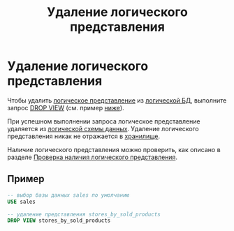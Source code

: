 ﻿---
layout: default
title: Удаление логического представления
nav_order: 7
parent: Управление схемой данных
grand_parent: Работа с системой
has_children: false
---

# Удаление логического представления

Чтобы удалить [логическое представление](../../../Обзор_понятий_компонентов_и_связей/Основные_понятия/Логическое_представление/Логическое_представление.md) 
из [логической БД](../../../Обзор_понятий_компонентов_и_связей/Основные_понятия/Логическая_база_данных/Логическая_база_данных.md), 
выполните запрос [DROP VIEW](../../../Справочная_информация/Запросы_SQLplus/DROP_VIEW/DROP_VIEW.md) 
(см. пример [ниже](#пример)).

При успешном выполнении запроса логическое представление удаляется из [логической схемы данных](../../../Обзор_понятий_компонентов_и_связей/Основные_понятия/Логическая_схема_данных/Логическая_схема_данных.md). 
Удаление логического представления никак не отражается в [хранилище](../../../Обзор_понятий_компонентов_и_связей/Основные_понятия/Хранилище_данных/Хранилище_данных.md).

Наличие логического представления можно проверить, как описано в разделе [Проверка наличия логического представления](../Проверка_наличия_логической_сущности/Проверка_наличия_логической_сущности.md#проверка-наличия-логического-представления).

## Пример

```sql
-- выбор базы данных sales по умолчанию
USE sales

-- удаление представления stores_by_sold_products
DROP VIEW stores_by_sold_products
```